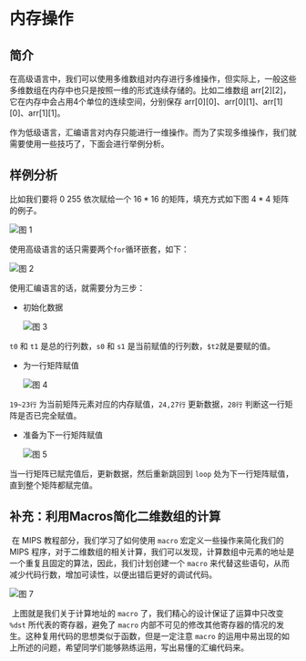 # 内存操作
## 简介
​在高级语言中，我们可以使用多维数组对内存进行多维操作，但实际上，一般这些多维数组在内存中也只是按照一维的形式连续存储的。比如二维数组 arr[2][2]，它在内存中会占用4个单位的连续空间，分别保存 arr[0][0]、arr[0][1]、arr[1][0]、arr[1][1]。

​作为低级语言，汇编语言对内存只能进行一维操作。而为了实现多维操作，我们就需要使用一些技巧了，下面会进行举例分析。

## 样例分析
​比如我们要将 $0~255$ 依次赋给一个 $16*16$ 的矩阵，填充方式如下图 $4*4$ 矩阵的例子。

![图 1](../../images/d3a01b1c8bfb849abef6e90b4d48a0023eb8e1602b3fb8fd65a0f007ad863b61.png)  


使用高级语言的话只需要两个`for`循环嵌套，如下：

![图 2](../../images/c1d8a91077545ad76b01278b9478e8846982943333523281e9d7515c9ce175c4.png)  


​使用汇编语言的话，就需要分为三步：

+ 初始化数据

    ![图 3](../../images/839bc734e8dcbf0c6fac2aed61a960b419cdc9480cda3bbcaed623a28f9e4149.png)  


​`t0` 和 `t1` 是总的行列数，`s0` 和 `s1` 是当前赋值的行列数，`$t2`就是要赋的值。

+ 为一行矩阵赋值

    ![图 4](../../images/912d41efb3fddda2f61896c87273d88b60c676b3f63bfabe09fc4edaa5e5139b.png)  


​`19~23行` 为当前矩阵元素对应的内存赋值，`24,27行` 更新数据，`28行` 判断这一行矩阵是否已完全赋值。

+ 准备为下一行矩阵赋值

    ![图 5](../../images/0db27e20a75b2b8f8e3669c3bb6d1300332202e02ad35ad1cabede5c04fbc05a.png)  


​当一行矩阵已赋完值后，更新数据，然后重新跳回到 `loop` 处为下一行矩阵赋值，直到整个矩阵都赋完值。

## 补充：利用Macros简化二维数组的计算
​ 在 MIPS 教程部分，我们学习了如何使用 `macro` 宏定义一些操作来简化我们的 MIPS 程序，对于二维数组的相关计算，我们可以发现，计算数组中元素的地址是一个重复且固定的算法，因此，我们计划创建一个 `macro` 来代替这些语句，从而减少代码行数，增加可读性，以便出错后更好的调试代码。

![图 7](../../images/a1b714d6c7ef51e47c514cbdef4f9b16e22ff06cde75387884503ee73e9a2c6c.png)  


​ 上图就是我们关于计算地址的 `macro` 了，我们精心的设计保证了运算中只改变 `%dst` 所代表的寄存器，避免了 `macro` 内部不可见的修改其他寄存器的情况的发生。这种复用代码的思想类似于函数，但是一定注意 `macro` 的运用中易出现的如上所述的问题，希望同学们能够熟练运用，写出易懂的汇编代码来。